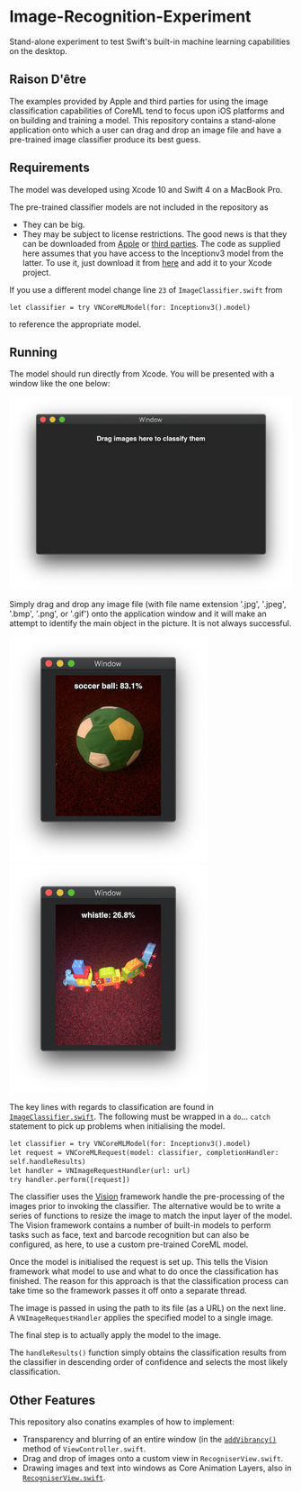 # Image-Recognition-Experiment
Stand-alone experiment to test Swift's built-in machine learning capabilities on the desktop.

## Raison D'être
The examples provided by Apple and third parties for using the image classification capabilities of CoreML tend to focus upon iOS platforms and on building and training a model.  This repository contains a stand-alone application onto which a user can drag and drop an image file and have a pre-trained image classifier produce its best guess.

## Requirements
The model was developed using Xcode 10 and Swift 4 on a MacBook Pro.

The pre-trained classifier models are not included in the repository as
* They can be big.
* They may be subject to license restrictions.
The good news is that they can be downloaded from [Apple](https://developer.apple.com/machine-learning/models/) or [third parties](https://github.com/likedan/Awesome-CoreML-Models).  The code as supplied here assumes that you have access to the Inceptionv3 model from the latter.  To use it, just download it from [here](https://github.com/yulingtianxia/Core-ML-Sample/blob/master/CoreMLSample/Inceptionv3.mlmodel) and add it to your Xcode project.

If you use a different model change line `23` of `ImageClassifier.swift` from
```
let classifier = try VNCoreMLModel(for: Inceptionv3().model)
```
to reference the appropriate model.

## Running
The model should run directly from Xcode.  You will be presented with a window like the one below:

![empty window](./docs/Empty.png)

Simply drag and drop any image file (with file name extension '.jpg', '.jpeg', '.bmp', '.png', or '.gif') onto the application window and it will make an attempt to identify the main object in the picture.  It is not always successful.

![empty window](./docs/Ball.png)
![empty window](./docs/Train.png)

The key lines with regards to classification are found in [`ImageClassifier.swift`](ImageRecognitionExperiment/ImageClassifier.swift#L17-L35).  The following must be wrapped in a `do`... `catch` statement to pick up problems when initialising the model.

```
let classifier = try VNCoreMLModel(for: Inceptionv3().model)
let request = VNCoreMLRequest(model: classifier, completionHandler: self.handleResults)
let handler = VNImageRequestHandler(url: url)
try handler.perform([request])
```

The classifier uses the [Vision](https://developer.apple.com/documentation/vision) framework handle the pre-processing of the images prior to invoking the classifier.  The alternative would be to write a series of functions to resize the image to match the input layer of the model.  The Vision framework contains a number of built-in models to perform tasks such as face, text and barcode recognition but can also be configured, as here, to use a custom pre-trained CoreML model.

Once the model is initialised the request is set up.  This tells the Vision framework what model to use and what to do once the classification has finished.  The reason for this approach is that the classification process can take time so the framework passes it off onto a separate thread.

The image is passed in using the path to its file (as a URL) on the next line.  A `VNImageRequestHandler` applies the specified model to a single image.

The final step is to actually apply the model to the image.

The `handleResults()` function simply obtains the classification results from the classifier in descending order of confidence and selects the most likely classification.

## Other Features

This repository also conatins examples of how to implement:

* Transparency and blurring of an entire window (in the [`addVibrancy()`](ImageRecognitionExperiment/ViewController.swift#L29-L46) method of `ViewController.swift`.
* Drag and drop of images onto a custom view in `RecogniserView.swift`.
* Drawing images and text into windows as Core Animation Layers, also in [`RecogniserView.swift`](ImageRecognitionExperiment/RecogniserView.swift#L28-L56).
